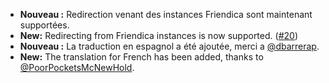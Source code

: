 * **Nouveau :** Redirection venant des instances Friendica sont maintenant supportées.
* **New:** Redirecting from Friendica instances is now supported. ([#20](https://github.com/rugk/mastodon-simplified-federation/issues/20))
* **Nouveau :** La traduction en espagnol a été ajoutée, merci a [@dbarrerap](https://github.com/dbarrerap).
* **New:** The translation for French has been added, thanks to [@PoorPocketsMcNewHold](https://github.com/PoorPocketsMcNewHold).
